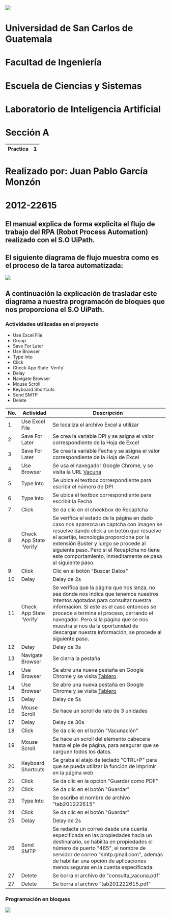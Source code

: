 ![](https://portal.ingenieria.usac.edu.gt/images/logo_facultad/logo_azul.png)
# Universidad de San Carlos de Guatemala 
# Facultad de Ingeniería
# Escuela de Ciencias y Sistemas
# Laboratorio de Inteligencia Artificial
# Sección A
| Practica       | 1              |
|----------------|----------------|

# Realizado por: Juan Pablo García Monzón
# 2012-22615

## El manual explica de forma explicita el flujo de trabajo del RPA (Robot Process Automation) realizado con el S.O UiPath. 

## El siguiente diagrama de flujo muestra como es el proceso de la tarea automatizada:

![](imagenes/flow_diagram.png)


## A continuación la explicación de trasladar este diagrama a nuestra programacón de bloques que nos proporciona el S.O UiPath.

### Actividades utilizadas en el proyecto
* Use Excel File
* Group
* Save For Later
* Use Browser
* Type Into
* Click
* Check App State 'Verify'
* Delay
* Navigate Browser
* Mouse Scroll
* Keyboard Shortcuts
* Send SMTP
* Delete

|No.             |Actividad       | Descripción     |  
|----------------|--------------- |---------------- |
| 1 | Use Excel File | Se localiza el archivo Excel a utilizar  |
| 2 | Save For Later | Se crea la variable DPI y se asigna el valor correspondiente de la Hoja de Excel  |
| 3 | Save For Later| Se crea la variable Fecha y se asigna el valor correspondiente de la Hoja de Excel  |
| 4 | Use Browser | Se usa el navegador Google Chrome, y se visita la URL [Vacuna](https://registrovacunacovid.mspas.gob.gt/mspas/citas/consulta)  |
| 5 | Type Into | Se ubica el textbox correspondiente para escribir el número de DPI   |
| 6 | Type Into | Se ubica el textbox correspondiente para escribir la Fecha    |
| 7 | Click | Se da clic en el checkbox de Recaptcha  |
| 8 | Check App State 'Verify' | Se verifica el estado de la página en dado caso nos aparezca un captcha con imagen se resuelve dando click a un botón que resuelve el acertijo, tecnologia proporciona por la extensión Buster y luego se procede al siguiente paso. Pero si el Recaptcha no tiene este comportamiento, inmeditamente se pasa al siguiente paso.    |
| 9 | Click | Clic en el botón "Buscar Datos"  |
| 10 | Delay | Delay de 2s  |
| 11 | Check App State 'Verify' | Se verifica que la página que nos lanza, no sea donde nos indica que tenemos nuestros intentos agotados para consultar nuestra información. Si este es el caso entonces se procede a termina el proceso, cerrando el navegador. Pero si la página que se nos muestra si nos da la oportunidad de descargar nuestra información, se procede al siguiente paso.   |
| 12 | Delay | Delay de 3s  |
| 13 | Navigate Browser | Se cierra la pestaña  |
| 14 | Use Browser | Se abre una nueva pestaña en Google Chrome y se visita [Tablero](https://tablerocovid.mspas.gob.gt/)  |
| 14 | Use Browser | Se abre una nueva pestaña en Google Chrome y se visita [Tablero](https://tablerocovid.mspas.gob.gt/)  |
| 15 | Delay | Delay de 5s  |
| 16 | Mouse Scroll | Se hace un scroll de rato de 3 unidades  |
| 17 | Delay | Delay de 30s |
| 18 | Click | Se da clic en el botón "Vacunación" |
| 19 | Mouse Scroll | Se hace un scroll del elemento cabecera hasta el pie de página, para asegurar que se carguen todos los datos. |
| 20 | Keyboard Shortcuts | Se graba el atajo de teclado "CTRL+P" para que se pueda utilizar la función de Imprimir en la página web  |
| 21 | Click | Se da clic en la opción "Guardar como PDF"  |
| 22 | Click | Se da clic en el botón "Guardar" |
| 23 | Type Into | Se escribe el nombre de archivo "tab201222615"  |
| 24 | Click | Se da clic en el botón "Guardar" |
| 25 | Delay | Delay de 2s  |
| 26 | Send SMTP | Se redacta un correo desde una cuenta especificada en las propiedades hacia un destinarario, se habilita en propiedades el número de puerto "465", el nombre de servidor de correo "smtp.gmail.com", además de habilitar una opción de aplicaciones menos seguras en la cuenta especificada.  |
| 27 | Delete | Se borra el archivo de "consulta_vacuna.pdf"|
| 27 | Delete | Se borra el archivo "tab201222615.pdf"  |


### Programación en bloques
![](imagenes/Main.png)
